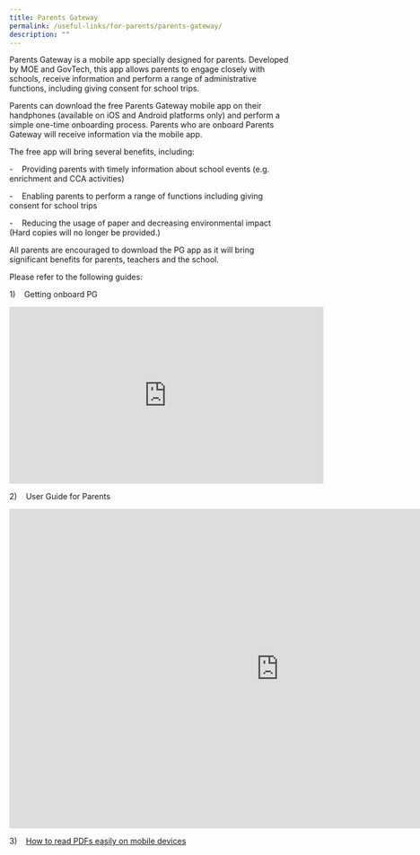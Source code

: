 ```yaml
---
title: Parents Gateway
permalink: /useful-links/for-parents/parents-gateway/
description: ""
---
```



Parents Gateway is a mobile app specially designed for parents. Developed by MOE and GovTech, this app allows parents to engage closely with schools, receive information and perform a range of administrative functions, including giving consent for school trips.  

  

Parents can download the free Parents Gateway mobile app on their handphones (available on iOS and Android platforms only) and perform a simple one-time onboarding process. Parents who are onboard Parents Gateway will receive information via the mobile app.

  

The free app will bring several benefits, including:

\-&nbsp;&nbsp; &nbsp;Providing parents with timely information about school events (e.g. enrichment and CCA activities)

\-&nbsp;&nbsp; &nbsp;Enabling parents to perform a range of functions including giving consent for school trips

\-&nbsp; &nbsp; Reducing the usage of paper and decreasing environmental impact (Hard copies will no longer be provided.)

  

All parents are encouraged to download the PG app as it will bring significant benefits for parents, teachers and the school.

  

Please refer to the following guides:

1)&nbsp;&nbsp; &nbsp;Getting onboard PG

<iframe allowfullscreen="" allow="accelerometer; autoplay; clipboard-write; encrypted-media; gyroscope; picture-in-picture" frameborder="0" title="Parents Gateway Onboarding video for Parents" src="https://www.youtube.com/embed/tW9jwyuovOo" height="315" width="560"></iframe>

2)&nbsp;&nbsp; &nbsp;User Guide for Parents

<iframe allowfullscreen="true" height="569" width="960" frameborder="0" src="https://docs.google.com/presentation/d/e/2PACX-1vSA6razLRfN0ZeoKbHRVLbPhFaynfcRv7IPG2s-JPkBtuS7OYtu8fEa48LYQRsULV6046U02b3v_auQ/embed?start=true&amp;loop=true&amp;delayms=5000"></iframe>

3)&nbsp;&nbsp; &nbsp;[How to read PDFs easily on mobile devices](/files/Useful%20Links/For%20Parents/Read%20PDFs%20easily%20on%20mobile.pdf)